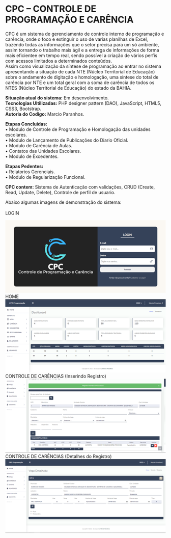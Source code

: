 # CPC – CONTROLE DE PROGRAMAÇÃO E CARÊNCIA

CPC é um sistema de gerenciamento de controle interno de programação e carência, onde o foco e extinguir o uso de varias planilhas de Excel,
trazendo todas as informações que o setor precisa para um só ambiente, assim tornando o trabalho mais ágil e a entrega de informações de forma mais eficientee em tempo real,
sendo possível a criação de vários perfis com acessos limitados a determinados conteúdos.<br>
Assim como visualização da síntese de programação ao entrar no sistema apresentando a situação de cada NTE (Núcleo Territorial de Educação) sobre o andamento de digitação e homologação,
uma síntese do total de carência por NTE e um total geral com a soma de carência de todos os NTES (Núcleo Territorial de Educação) do estado da BAHIA.

<strong>Situação atual do sistema:</strong> Em desenvolvimento.<br>
<strong>Tecnologias Ultilizadas:</strong> PHP designer pattern (DAO), JavaScript, HTML5, CSS3, Bootstrap.<br>
<strong>Autoria do Codigo:</strong> Marcio Paranhos.<br>

<strong>Etapas Concluidas:</strong><br>
• Modulo de Controle de Programação e Homologação das unidades escolares.<br>
• Modulo de Lançamento de Publicações do Diario Oficial.<br>
• Modulo de Carência de Aulas.<br>
• Contatos das Unidades Escolares.<br>
• Modulo de Excedentes.<br>

<strong>Etapas Pedentes:</strong><br>
• Relatorios Gerenciais.<br>
• Modulo de Regularização Funcional.<br>


<strong>CPC contem:</strong> Sistema de Autenticação com validações, CRUD (Create, Read, Update, Delete), Controle de perfil de usuario.

Abaixo algumas imagens de demonstração do sistema:<br><br>
LOGIN
<div align="center">
<img src="https://github.com/MarcioParanhos/CPC---Controle-de-programa--o/blob/master/assets/img/screenshot/CPC.png?raw=true" />
</div>
HOME
<div align="center">
<img src="https://github.com/MarcioParanhos/CPC---Controle-de-programa--o/blob/master/assets/img/screenshot/Home%20Usuario%20Autenticado.png?raw=true" />
</div>
CONTROLE DE CARÊNCIAS (Inserindo Registro)
<div align="center">
<img src="https://github.com/MarcioParanhos/CPC---Controle-de-programa--o/blob/master/assets/img/screenshot/Registro%20inserido.png?raw=true" />
</div>
CONTROLE DE CARÊNCIAS (Detalhes do Registro)
<div align="center">
<img src="https://github.com/MarcioParanhos/CPC---Controle-de-programa--o/blob/master/assets/img/screenshot/Modificar%20Carencia%20inserida.png?raw=true" />
</div>